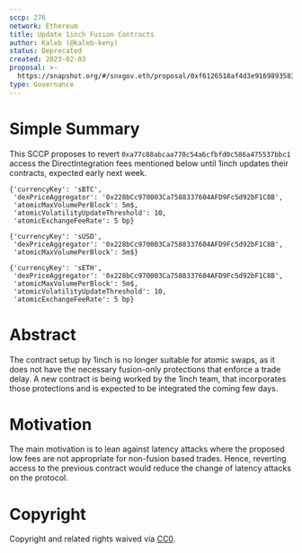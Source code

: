 ```yaml
---
sccp: 276
network: Ethereum
title: Update 1inch Fusion Contracts
author: Kaleb (@kaleb-keny)
status: Deprecated
created: 2023-02-03
proposal: >-
  https://snapshot.org/#/snxgov.eth/proposal/0xf6126518af4d3e91698935837e7c72cd99df684336e82bea34a39edb72b84025
type: Governance
---
```


# Simple Summary

This SCCP proposes to revert `0xa77c88abcaa770c54a6cfbfd0c586a475537bbc1` access the DirectIntegration fees mentioned below until 1inch updates their contracts, expected early next week.

```
{'currencyKey': 'sBTC',
 'dexPriceAggregator': '0x228bCc970003Ca7588337604AFD9Fc5d92bF1C8B',
 'atomicMaxVolumePerBlock': 5m$,
 'atomicVolatilityUpdateThreshold': 10,
 'atomicExchangeFeeRate': 5 bp}

{'currencyKey': 'sUSD',
 'dexPriceAggregator': '0x228bCc970003Ca7588337604AFD9Fc5d92bF1C8B',
 'atomicMaxVolumePerBlock': 5m$}

{'currencyKey': 'sETH',
 'dexPriceAggregator': '0x228bCc970003Ca7588337604AFD9Fc5d92bF1C8B',
 'atomicMaxVolumePerBlock': 5m$,
 'atomicVolatilityUpdateThreshold': 10,
 'atomicExchangeFeeRate': 5 bp}
```

# Abstract

The contract setup by 1inch is no longer suitable for atomic swaps, as it does not have the necessary fusion-only protections that enforce a trade delay. A new contract is being worked by the 1inch team, that incorporates those protections and is expected to be integrated the coming few days.

# Motivation

The main motivation is to lean against latency attacks where the proposed low fees are not appropriate for non-fusion based trades. Hence, reverting access to the previous contract would reduce the change of latency attacks on the protocol.


# Copyright

Copyright and related rights waived via [CC0](https://creativecommons.org/publicdomain/zero/1.0/).
